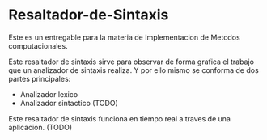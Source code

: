 # Resaltador-de-Sintaxis

Este es un entregable para la materia de Implementacion de Metodos computacionales.

Este resaltador de sintaxis sirve para observar de forma grafica el trabajo que un analizador de sintaxis realiza. Y por ello mismo se conforma de dos partes principales:

- Analizador lexico
- Analizador sintactico (TODO)

Este resaltador de sintaxis funciona en tiempo real a traves de una aplicacion. (TODO)

